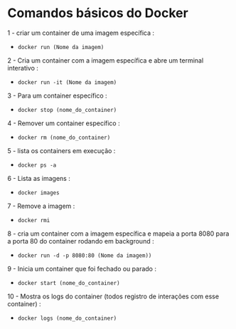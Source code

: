# Comandos básicos do Docker

1 - criar um container de uma imagem específica :

- `docker run (Nome da imagem)`

2 - Cria um container com a imagem específica e abre um terminal interativo :

- `docker run -it (Nome da imagem)`

3 - Para um container específico :

- `docker stop (nome_do_container)`

4 - Remover um container específico :

- `docker rm (nome_do_container)`

5 - lista os containers em execução :

- `docker ps -a`

6 - Lista as imagens :

- `docker images`

7 - Remove a imagem :

- `docker rmi`

8 - cria um container com a imagem específica e mapeia a porta 8080 para a porta 80 do container rodando em background :

- `docker run -d -p 8080:80 (Nome da imagem))`

9 - Inicia um container que foi fechado ou parado :

- `docker start (nome_do_container)`

10 - Mostra os logs do container (todos registro de interações com esse container) :

- `docker logs (nome_do_container)`
